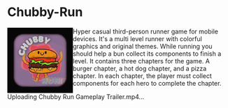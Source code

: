 
# Chubby-Run

<img align="left" width="150" height="150" src="Chubby_Logo.JPG">

Hyper casual third-person runner game for mobile devices.
It's a multi level runner with colorful graphics and original themes.
While running you should help a bun collect its components to finish a level.
It contains three chapters for the game.
A burger chapter, a hot dog chapter, and a pizza chapter.
In each chapter, the player must collect components for each hero to complete the chapter.


Uploading Chubby Run Gameplay Trailer.mp4…
